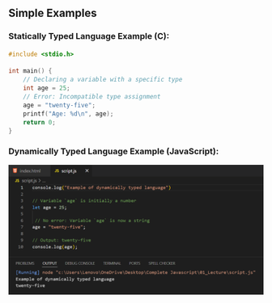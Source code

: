 ## Simple Examples

### Statically Typed Language Example (C):

```c
#include <stdio.h>

int main() {
    // Declaring a variable with a specific type
    int age = 25;
    // Error: Incompatible type assignment           
    age = "twenty-five";   
    printf("Age: %d\n", age);
    return 0;
}
```

### Dynamically Typed Language Example (JavaScript):

 ![Screenshot](i1.png)
